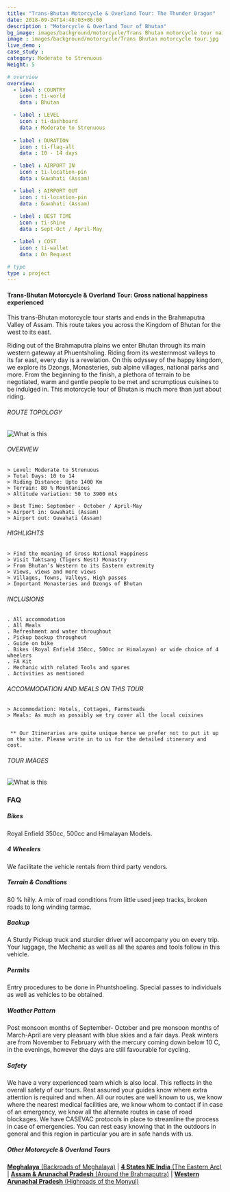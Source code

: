 ```yaml
---
title: "Trans-Bhutan Motorcycle & Overland Tour: The Thunder Dragon"
date: 2018-09-24T14:48:03+06:00
description : "Motorcycle & Overland Tour of Bhutan"
bg_image: images/background/motorcycle/Trans Bhutan motorcycle tour main.jpg
image : images/background/motorcycle/Trans Bhutan motorcycle tour.jpg
live_demo : 
case_study : 
category: Moderate to Strenuous
Weight: 5

# overview
overview:
  - label : COUNTRY
    icon : ti-world
    data : Bhutan

  - label : LEVEL
    icon : ti-dashboard
    data : Moderate to Strenuous
    
  - label : DURATION
    icon : ti-flag-alt
    data : 10 - 14 days

  - label : AIRPORT IN
    icon : ti-location-pin
    data : Guwahati (Assam)

  - label : AIRPORT OUT
    icon : ti-location-pin
    data : Guwahati (Assam)
    
  - label : BEST TIME
    icon : ti-shine
    data : Sept-Oct / April-May

  - label : COST
    icon : ti-wallet
    data : On Request

# type
type : project
---
```


#### Trans-Bhutan Motorcycle & Overland Tour: Gross national happiness experienced

This trans-Bhutan motorcycle tour starts and ends in the Brahmaputra Valley of Assam. This route takes you across the Kingdom of Bhutan for the west to its east. 

Riding out of the Brahmaputra plains we enter Bhutan through its main western gateway at Phuentsholing. Riding from its westernmost valleys to its far east, every day is a revelation. On this odyssey of the happy kingdom, we explore its Dzongs, Monasteries, sub alpine villages, national parks and more. From the beginning to the finish, a plethora of terrain to be negotiated, warm and gentle people to be met and scrumptious cuisines to be indulged in. This motorcycle tour of Bhutan is much more than just about riding.

###### ROUTE TOPOLOGY

![What is this](/images/background/motorcycle/transbhutanmotottopo.jpg)

###### OVERVIEW
```
> Level: Moderate to Strenuous
> Total Days: 10 to 14
> Riding Distance: Upto 1400 Km
> Terrain: 80 % Mountanious 
> Altitude variation: 50 to 3900 mts

> Best Time: September - October / April-May
> Airport in: Guwahati (Assam)
> Airport out: Guwahati (Assam)
```




###### HIGHLIGHTS
```
> Find the meaning of Gross National Happiness
> Visit Taktsang (Tigers Nest) Monastry
> From Bhutan’s Western to its Eastern extremity
> Views, views and more views
> Villages, Towns, Valleys, High passes 
> Important Monasteries and Dzongs of Bhutan
```

###### INCLUSIONS
```
. All accommodation
. All Meals
. Refreshment and water throughout
. Pickup backup throughout
. Guide on bike
. Bikes (Royal Enfield 350cc, 500cc or Himalayan) or wide choice of 4 wheelers
. FA Kit
. Mechanic with related Tools and spares
. Activities as mentioned
```
###### ACCOMMODATION AND MEALS ON THIS TOUR
```
> Accommodation: Hotels, Cottages, Farmsteads 
> Meals: As much as possibly we try cover all the local cuisines
 
```
``` ** Our Itineraries are quite unique hence we prefer not to put it up on the site. Please write in to us for the detailed itinerary and cost.```

###### TOUR IMAGES

![What is this](/images/background/motorcycle/Bhutangallery.jpg)





### FAQ

##### Bikes

Royal Enfield 350cc, 500cc and Himalayan Models.

##### 4 Wheelers

We facilitate the vehicle rentals from third party vendors.

##### Terrain & Conditions

80 % hilly. A mix of road conditions from little used jeep tracks, broken roads to long winding tarmac.

##### Backup
A Sturdy Pickup truck and sturdier driver will accompany you on every trip. Your luggage, the Mechanic as well as all the spares and tools follow in this vehicle.

##### Permits
Entry procedures to be done in Phuntshoeling. Special passes to individuals as well as vehicles to be obtained.

##### Weather Pattern
Post monsoon months of September- October and pre monsoon months of March-April are very pleasant with blue skies and a fair days. Peak winters are from November to February with the mercury coming down below 10 C, in the evenings, however the days are still favourable for cycling.

##### Safety 
We have a very experienced team which is also local. This reflects in the overall safety of our tours. Rest assured your guides know where extra attention is required and when. All our routes are well known to us, we know where the nearest medical facilities are, we know whom to contact if in case of an emergency, we know all the alternate routes in case of road blockages. We have CASEVAC protocols in place to streamline the process in case of emergencies. You can rest easy knowing that in the outdoors in general and this region in particular you are in safe hands with us.

##### Other Motorcycle & Overland Tours

[**Meghalaya** (Backroads of Meghalaya)](/motorcycle/trans-meghalaya-motorcycle-overland/) 
| [**4 States NE India** (The Eastern Arc)](/motorcycle/motorcycle-overland-tour-of-ne-india/) | 
[**Assam & Arunachal Pradesh** (Around the Brahmaputra)](/motorcycle/motorcycle-overland-assam-arunachal-pradesh/) | 
[**Western Arunachal Pradesh** (Highroads of the Monyul)](/motorcycle/motorcycle-overland-tour-western-arunachal-pradesh/)